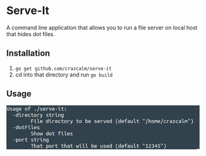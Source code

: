 # Serve-It
A command line application that allows you to run a file server on local host that hides dot files.

## Installation
1. `go get github.com/crazcalm/serve-it`
2. cd into that directory and run `go build`

## Usage

![](img/serve-it.png)
